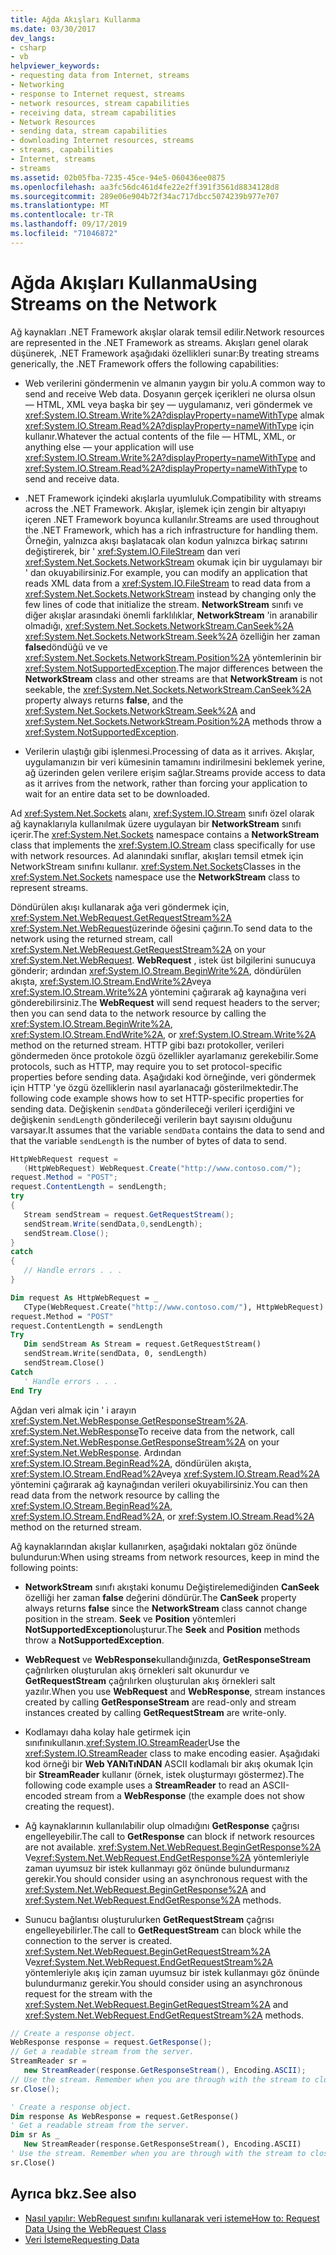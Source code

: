 ```yaml
---
title: Ağda Akışları Kullanma
ms.date: 03/30/2017
dev_langs:
- csharp
- vb
helpviewer_keywords:
- requesting data from Internet, streams
- Networking
- response to Internet request, streams
- network resources, stream capabilities
- receiving data, stream capabilities
- Network Resources
- sending data, stream capabilities
- downloading Internet resources, streams
- streams, capabilities
- Internet, streams
- streams
ms.assetid: 02b05fba-7235-45ce-94e5-060436ee0875
ms.openlocfilehash: aa3fc56dc461d4fe22e2ff391f3561d8834128d8
ms.sourcegitcommit: 289e06e904b72f34ac717dbcc5074239b977e707
ms.translationtype: MT
ms.contentlocale: tr-TR
ms.lasthandoff: 09/17/2019
ms.locfileid: "71046872"
---
```

# <a name="using-streams-on-the-network"></a><span data-ttu-id="88842-102">Ağda Akışları Kullanma</span><span class="sxs-lookup"><span data-stu-id="88842-102">Using Streams on the Network</span></span>
<span data-ttu-id="88842-103">Ağ kaynakları .NET Framework akışlar olarak temsil edilir.</span><span class="sxs-lookup"><span data-stu-id="88842-103">Network resources are represented in the .NET Framework as streams.</span></span> <span data-ttu-id="88842-104">Akışları genel olarak düşünerek, .NET Framework aşağıdaki özellikleri sunar:</span><span class="sxs-lookup"><span data-stu-id="88842-104">By treating streams generically, the .NET Framework offers the following capabilities:</span></span>  
  
- <span data-ttu-id="88842-105">Web verilerini göndermenin ve almanın yaygın bir yolu.</span><span class="sxs-lookup"><span data-stu-id="88842-105">A common way to send and receive Web data.</span></span> <span data-ttu-id="88842-106">Dosyanın gerçek içerikleri ne olursa olsun — HTML, XML veya başka bir şey — uygulamanız, veri göndermek ve <xref:System.IO.Stream.Write%2A?displayProperty=nameWithType> almak <xref:System.IO.Stream.Read%2A?displayProperty=nameWithType> için kullanır.</span><span class="sxs-lookup"><span data-stu-id="88842-106">Whatever the actual contents of the file — HTML, XML, or anything else — your application will use <xref:System.IO.Stream.Write%2A?displayProperty=nameWithType> and <xref:System.IO.Stream.Read%2A?displayProperty=nameWithType> to send and receive data.</span></span>  
  
- <span data-ttu-id="88842-107">.NET Framework içindeki akışlarla uyumluluk.</span><span class="sxs-lookup"><span data-stu-id="88842-107">Compatibility with streams across the .NET Framework.</span></span> <span data-ttu-id="88842-108">Akışlar, işlemek için zengin bir altyapıyı içeren .NET Framework boyunca kullanılır.</span><span class="sxs-lookup"><span data-stu-id="88842-108">Streams are used throughout the .NET Framework, which has a rich infrastructure for handling them.</span></span> <span data-ttu-id="88842-109">Örneğin, yalnızca akışı başlatacak olan kodun yalnızca birkaç satırını değiştirerek, bir ' <xref:System.IO.FileStream> dan veri <xref:System.Net.Sockets.NetworkStream> okumak için bir uygulamayı bir ' dan okuyabilirsiniz.</span><span class="sxs-lookup"><span data-stu-id="88842-109">For example, you can modify an application that reads XML data from a <xref:System.IO.FileStream> to read data from a <xref:System.Net.Sockets.NetworkStream> instead by changing only the few lines of code that initialize the stream.</span></span> <span data-ttu-id="88842-110">**NetworkStream** sınıfı ve diğer akışlar arasındaki önemli farklılıklar, **NetworkStream** 'in aranabilir olmadığı, <xref:System.Net.Sockets.NetworkStream.CanSeek%2A> <xref:System.Net.Sockets.NetworkStream.Seek%2A> özelliğin her zaman **false**döndüğü ve ve <xref:System.Net.Sockets.NetworkStream.Position%2A> yöntemlerinin bir <xref:System.NotSupportedException>.</span><span class="sxs-lookup"><span data-stu-id="88842-110">The major differences between the **NetworkStream** class and other streams are that **NetworkStream** is not seekable, the <xref:System.Net.Sockets.NetworkStream.CanSeek%2A> property always returns **false**, and the <xref:System.Net.Sockets.NetworkStream.Seek%2A> and <xref:System.Net.Sockets.NetworkStream.Position%2A> methods throw a <xref:System.NotSupportedException>.</span></span>  
  
- <span data-ttu-id="88842-111">Verilerin ulaştığı gibi işlenmesi.</span><span class="sxs-lookup"><span data-stu-id="88842-111">Processing of data as it arrives.</span></span> <span data-ttu-id="88842-112">Akışlar, uygulamanızın bir veri kümesinin tamamını indirilmesini beklemek yerine, ağ üzerinden gelen verilere erişim sağlar.</span><span class="sxs-lookup"><span data-stu-id="88842-112">Streams provide access to data as it arrives from the network, rather than forcing your application to wait for an entire data set to be downloaded.</span></span>  
  
 <span data-ttu-id="88842-113">Ad <xref:System.Net.Sockets> alanı, <xref:System.IO.Stream> sınıfı özel olarak ağ kaynaklarıyla kullanılmak üzere uygulayan bir **NetworkStream** sınıfı içerir.</span><span class="sxs-lookup"><span data-stu-id="88842-113">The <xref:System.Net.Sockets> namespace contains a **NetworkStream** class that implements the <xref:System.IO.Stream> class specifically for use with network resources.</span></span> <span data-ttu-id="88842-114">Ad alanındaki sınıflar, akışları temsil etmek için NetworkStream sınıfını kullanır. <xref:System.Net.Sockets></span><span class="sxs-lookup"><span data-stu-id="88842-114">Classes in the <xref:System.Net.Sockets> namespace use the **NetworkStream** class to represent streams.</span></span>  
  
 <span data-ttu-id="88842-115">Döndürülen akışı kullanarak ağa veri göndermek için, <xref:System.Net.WebRequest.GetRequestStream%2A> <xref:System.Net.WebRequest>üzerinde öğesini çağırın.</span><span class="sxs-lookup"><span data-stu-id="88842-115">To send data to the network using the returned stream, call <xref:System.Net.WebRequest.GetRequestStream%2A> on your <xref:System.Net.WebRequest>.</span></span> <span data-ttu-id="88842-116">**WebRequest** , istek üst bilgilerini sunucuya gönderir; ardından <xref:System.IO.Stream.BeginWrite%2A>, döndürülen akışta, <xref:System.IO.Stream.EndWrite%2A>veya <xref:System.IO.Stream.Write%2A> yöntemini çağırarak ağ kaynağına veri gönderebilirsiniz.</span><span class="sxs-lookup"><span data-stu-id="88842-116">The **WebRequest** will send request headers to the server; then you can send data to the network resource by calling the <xref:System.IO.Stream.BeginWrite%2A>, <xref:System.IO.Stream.EndWrite%2A>, or <xref:System.IO.Stream.Write%2A> method on the returned stream.</span></span> <span data-ttu-id="88842-117">HTTP gibi bazı protokoller, verileri göndermeden önce protokole özgü özellikler ayarlamanız gerekebilir.</span><span class="sxs-lookup"><span data-stu-id="88842-117">Some protocols, such as HTTP, may require you to set protocol-specific properties before sending data.</span></span> <span data-ttu-id="88842-118">Aşağıdaki kod örneğinde, veri göndermek için HTTP 'ye özgü özelliklerin nasıl ayarlanacağı gösterilmektedir.</span><span class="sxs-lookup"><span data-stu-id="88842-118">The following code example shows how to set HTTP-specific properties for sending data.</span></span> <span data-ttu-id="88842-119">Değişkenin `sendData` gönderileceği verileri içerdiğini ve değişkenin `sendLength` gönderileceği verilerin bayt sayısını olduğunu varsayar.</span><span class="sxs-lookup"><span data-stu-id="88842-119">It assumes that the variable `sendData` contains the data to send and that the variable `sendLength` is the number of bytes of data to send.</span></span>  
  
```csharp  
HttpWebRequest request =   
   (HttpWebRequest) WebRequest.Create("http://www.contoso.com/");  
request.Method = "POST";  
request.ContentLength = sendLength;  
try  
{  
   Stream sendStream = request.GetRequestStream();  
   sendStream.Write(sendData,0,sendLength);  
   sendStream.Close();  
}  
catch  
{  
   // Handle errors . . .  
}  
```  
  
```vb  
Dim request As HttpWebRequest = _  
   CType(WebRequest.Create("http://www.contoso.com/"), HttpWebRequest)  
request.Method = "POST"  
request.ContentLength = sendLength  
Try  
   Dim sendStream As Stream = request.GetRequestStream()  
   sendStream.Write(sendData, 0, sendLength)  
   sendStream.Close()  
Catch  
   ' Handle errors . . .  
End Try  
```  
  
 <span data-ttu-id="88842-120">Ağdan veri almak için ' i arayın <xref:System.Net.WebResponse.GetResponseStream%2A>. <xref:System.Net.WebResponse></span><span class="sxs-lookup"><span data-stu-id="88842-120">To receive data from the network, call <xref:System.Net.WebResponse.GetResponseStream%2A> on your <xref:System.Net.WebResponse>.</span></span> <span data-ttu-id="88842-121">Ardından <xref:System.IO.Stream.BeginRead%2A>, döndürülen akışta, <xref:System.IO.Stream.EndRead%2A>veya <xref:System.IO.Stream.Read%2A> yöntemini çağırarak ağ kaynağından verileri okuyabilirsiniz.</span><span class="sxs-lookup"><span data-stu-id="88842-121">You can then read data from the network resource by calling the <xref:System.IO.Stream.BeginRead%2A>, <xref:System.IO.Stream.EndRead%2A>, or <xref:System.IO.Stream.Read%2A> method on the returned stream.</span></span>  
  
 <span data-ttu-id="88842-122">Ağ kaynaklarından akışlar kullanırken, aşağıdaki noktaları göz önünde bulundurun:</span><span class="sxs-lookup"><span data-stu-id="88842-122">When using streams from network resources, keep in mind the following points:</span></span>  
  
- <span data-ttu-id="88842-123">**NetworkStream** sınıfı akıştaki konumu Değiştirelemediğinden **CanSeek** özelliği her zaman **false** değerini döndürür.</span><span class="sxs-lookup"><span data-stu-id="88842-123">The **CanSeek** property always returns **false** since the **NetworkStream** class cannot change position in the stream.</span></span> <span data-ttu-id="88842-124">**Seek** ve **Position** yöntemleri **NotSupportedException**oluşturur.</span><span class="sxs-lookup"><span data-stu-id="88842-124">The **Seek** and **Position** methods throw a **NotSupportedException**.</span></span>  
  
- <span data-ttu-id="88842-125">**WebRequest** ve **WebResponse**kullandığınızda, **GetResponseStream** çağrılırken oluşturulan akış örnekleri salt okunurdur ve **GetRequestStream** çağrılırken oluşturulan akış örnekleri salt yazılır.</span><span class="sxs-lookup"><span data-stu-id="88842-125">When you use **WebRequest** and **WebResponse**, stream instances created by calling **GetResponseStream** are read-only and stream instances created by calling **GetRequestStream** are write-only.</span></span>  
  
- <span data-ttu-id="88842-126">Kodlamayı daha kolay hale getirmek için sınıfınıkullanın.<xref:System.IO.StreamReader></span><span class="sxs-lookup"><span data-stu-id="88842-126">Use the <xref:System.IO.StreamReader> class to make encoding easier.</span></span> <span data-ttu-id="88842-127">Aşağıdaki kod örneği bir **Web YANıTıNDAN** ASCII kodlamalı bir akış okumak Için bir **StreamReader** kullanır (örnek, istek oluşturmayı göstermez).</span><span class="sxs-lookup"><span data-stu-id="88842-127">The following code example uses a **StreamReader** to read an ASCII-encoded stream from a **WebResponse** (the example does not show creating the request).</span></span>  
  
- <span data-ttu-id="88842-128">Ağ kaynaklarının kullanılabilir olup olmadığını **GetResponse** çağrısı engelleyebilir.</span><span class="sxs-lookup"><span data-stu-id="88842-128">The call to **GetResponse** can block if network resources are not available.</span></span> <span data-ttu-id="88842-129"><xref:System.Net.WebRequest.BeginGetResponse%2A> Ve<xref:System.Net.WebRequest.EndGetResponse%2A> yöntemleriyle zaman uyumsuz bir istek kullanmayı göz önünde bulundurmanız gerekir.</span><span class="sxs-lookup"><span data-stu-id="88842-129">You should consider using an asynchronous request with the <xref:System.Net.WebRequest.BeginGetResponse%2A> and <xref:System.Net.WebRequest.EndGetResponse%2A> methods.</span></span>  
  
- <span data-ttu-id="88842-130">Sunucu bağlantısı oluşturulurken **GetRequestStream** çağrısı engelleyebilirler.</span><span class="sxs-lookup"><span data-stu-id="88842-130">The call to **GetRequestStream** can block while the connection to the server is created.</span></span> <span data-ttu-id="88842-131"><xref:System.Net.WebRequest.BeginGetRequestStream%2A> Ve<xref:System.Net.WebRequest.EndGetRequestStream%2A> yöntemleriyle akış için zaman uyumsuz bir istek kullanmayı göz önünde bulundurmanız gerekir.</span><span class="sxs-lookup"><span data-stu-id="88842-131">You should consider using an asynchronous request for the stream with the <xref:System.Net.WebRequest.BeginGetRequestStream%2A> and <xref:System.Net.WebRequest.EndGetRequestStream%2A> methods.</span></span>  
  
```csharp  
// Create a response object.  
WebResponse response = request.GetResponse();  
// Get a readable stream from the server.  
StreamReader sr =   
   new StreamReader(response.GetResponseStream(), Encoding.ASCII);  
// Use the stream. Remember when you are through with the stream to close it.  
sr.Close();  
```  
  
```vb  
' Create a response object.  
Dim response As WebResponse = request.GetResponse()  
' Get a readable stream from the server.  
Dim sr As _   
   New StreamReader(response.GetResponseStream(), Encoding.ASCII)  
' Use the stream. Remember when you are through with the stream to close it.  
sr.Close()  
```  
  
## <a name="see-also"></a><span data-ttu-id="88842-132">Ayrıca bkz.</span><span class="sxs-lookup"><span data-stu-id="88842-132">See also</span></span>

- [<span data-ttu-id="88842-133">Nasıl yapılır: WebRequest sınıfını kullanarak veri isteme</span><span class="sxs-lookup"><span data-stu-id="88842-133">How to: Request Data Using the WebRequest Class</span></span>](how-to-request-data-using-the-webrequest-class.md)
- [<span data-ttu-id="88842-134">Veri İsteme</span><span class="sxs-lookup"><span data-stu-id="88842-134">Requesting Data</span></span>](requesting-data.md)
